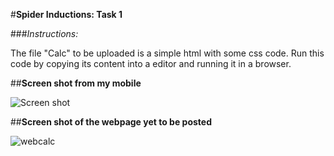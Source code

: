 #**Spider Inductions: Task 1**

###*Instructions:*

The file "Calc" to be uploaded is a simple html with some css code.
Run this code by copying its content into a editor and running it in a browser.

##**Screen shot from my mobile**

![Screen shot](https://github.com/sharathbabu123/sharathbabu123.github.io/blob/master/Screen.png?raw=true)


##**Screen shot of the webpage yet to be posted**

![webcalc](https://github.com/sharathbabu123/sharathbabu123.github.io/blob/master/webcalc.png?raw=true)





